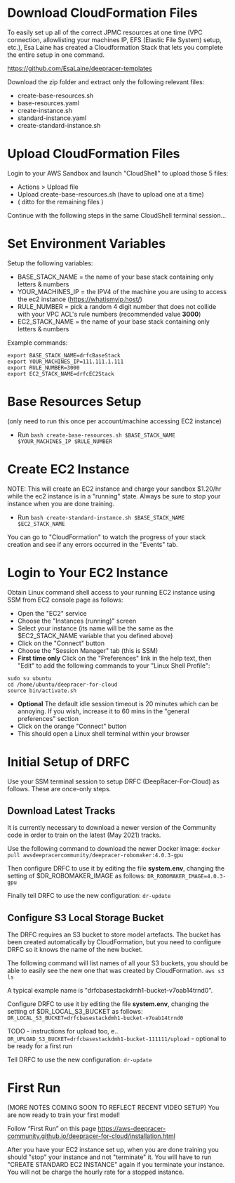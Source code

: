 
# Download CloudFormation Files

To easily set up all of the correct JPMC resources at one time (VPC connection, allowlisting your machines IP, EFS (Elastic File System) setup, etc.), Esa Laine has created a Cloudformation Stack that lets you complete the entire setup in one command.

https://github.com/EsaLaine/deepracer-templates

Download the zip folder and extract only the following relevant files:
- create-base-resources.sh
- base-resources.yaml
- create-instance.sh
- standard-instance.yaml 
- create-standard-instance.sh

# Upload CloudFormation Files
Login to your AWS Sandbox and launch "CloudShell" to upload those 5 files:

- Actions > Upload file
- Upload create-base-resources.sh (have to upload one at a time)
- ( ditto for the remaining files )

Continue with the following steps in the same CloudShell terminal session...

# Set Environment Variables
Setup the following variables:
- BASE_STACK_NAME = the name of your base stack containing only letters & numbers  
- YOUR_MACHINES_IP = the IPV4 of the machine you are using to access the ec2 instance (https://whatismyip.host/)   
- RULE_NUMBER = pick a random 4 digit number that does not collide with your VPC ACL's rule numbers (recommended value **3000**)
- EC2_STACK_NAME = the name of your base stack containing only letters & numbers 

Example commands:
```
export BASE_STACK_NAME=drfcBaseStack
export YOUR_MACHINES_IP=111.111.1.111
export RULE_NUMBER=3000
export EC2_STACK_NAME=drfcEC2Stack
```

# Base Resources Setup
(only need to run this once per account/machine accessing EC2 instance)
- Run ```bash create-base-resources.sh $BASE_STACK_NAME $YOUR_MACHINES_IP $RULE_NUMBER```


# Create EC2 Instance
NOTE: This will create an EC2 instance and charge your sandbox $1.20/hr while the ec2 instance is in a "running" state. Always be sure to stop your instance when you are done training. 
- Run ```bash create-standard-instance.sh $BASE_STACK_NAME $EC2_STACK_NAME```

You can go to "CloudFormation" to watch the progress of your stack creation and see if any errors occurred in the "Events" tab.

# Login to Your EC2 Instance
Obtain Linux command shell access to your running EC2 instance using SSM from EC2 console page as follows:
- Open the "EC2" service
- Choose the "Instances (running)" screen
- Select your instance (its name will be the same as the $EC2_STACK_NAME variable that you defined above)
- Click on the "Connect" button
- Choose the "Session Manager" tab (this is SSM)
- **First time only** Click on the "Preferences" link in the help text, then "Edit" to add the following commands to your "Linux Shell Profile":
````
sudo su ubuntu
cd /home/ubuntu/deepracer-for-cloud
source bin/activate.sh
````
- **Optional** The default idle session timeout is 20 minutes which can be annoying. If you wish, increase it to 60 mins in the "general preferences" section
- Click on the orange "Connect" button
- This should open a Linux shell terminal within your browser

# Initial Setup of DRFC

Use your SSM terminal session to setup DRFC (DeepRacer-For-Cloud) as follows. These are once-only steps.

## Download Latest Tracks
It is currently necessary to download a newer version of the Community code in order to train on the latest (May 2021) tracks.

Use the following command to download the newer Docker image:
````docker pull awsdeepracercommunity/deepracer-robomaker:4.0.3-gpu````

Then configure DRFC to use it by editing the file **system.env**, changing the setting of $DR_ROBOMAKER_IMAGE as follows:
````DR_ROBOMAKER_IMAGE=4.0.3-gpu````

Finally tell DRFC to use the new configuration:
````dr-update````

## Configure S3 Local Storage Bucket
The DRFC requires an S3 bucket to store model artefacts.
The bucket has been created automatically by CloudFormation, but you need to configure DRFC so it knows the name of the new bucket.

The following command will list names of all your S3 buckets, you should be able to easily see the new one that was created by CloudFormation.
````aws s3 ls````

A typical example name is "drfcbasestackdmh1-bucket-v7oab14trnd0".

Configure DRFC to use it by editing the file **system.env**, changing the setting of $DR_LOCAL_S3_BUCKET as follows:
````DR_LOCAL_S3_BUCKET=drfcbasestackdmh1-bucket-v7oab14trnd0````

TODO - instructions for upload too, e.. ````DR_UPLOAD_S3_BUCKET=drfcbasestackdmh1-bucket-111111/upload```` - optional to be ready for a first run

Tell DRFC to use the new configuration:
````dr-update````

# First Run 
(MORE NOTES COMING SOON TO REFLECT RECENT VIDEO SETUP)
You are now ready to train your first model!

Follow “First Run” on this page https://aws-deepracer-community.github.io/deepracer-for-cloud/installation.html 

After you have your EC2 instance set up, when you are done training you should "stop" your instance and not "terminate" it. You will have to run "CREATE STANDARD EC2 INSTANCE" again if you terminate your instance. You will not be charge the hourly rate for a stopped instance.

